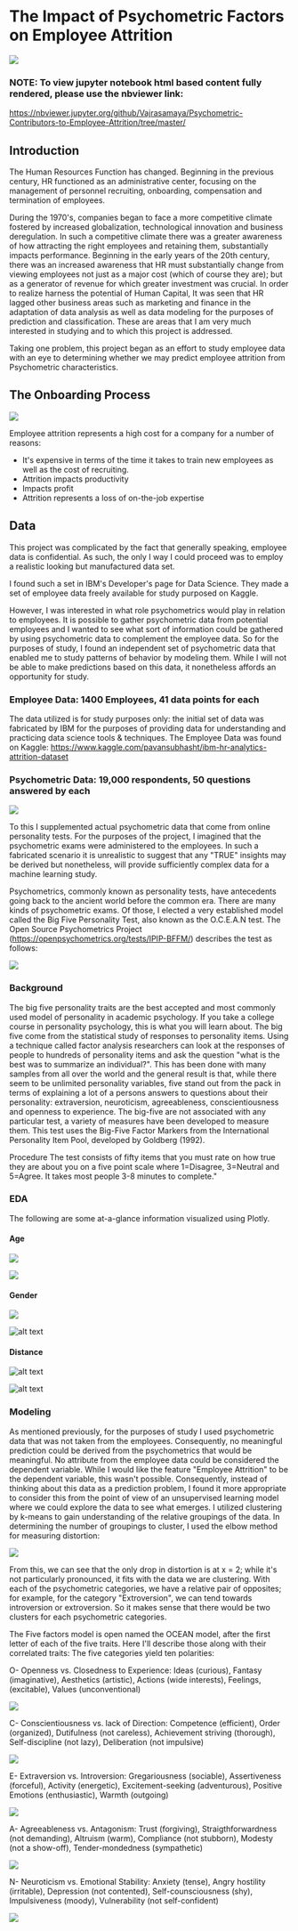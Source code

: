 # The Impact of Psychometric Factors on Employee Attrition

![](Images/four_humours.png)

### NOTE: To view jupyter notebook html based content fully rendered, please use the nbviewer link:
https://nbviewer.jupyter.org/github/Vajrasamaya/Psychometric-Contributors-to-Employee-Attrition/tree/master/

## Introduction

The Human Resources Function has changed.  Beginning in the previous century, HR functioned as an administrative center, focusing on the management of personnel recruiting, onboarding, compensation and termination of employees.  

During the 1970's, companies began to face a more competitive climate fostered by increased globalization, technological innovation and business deregulation.  In such a competitive climate there was a greater awareness of how attracting the right employees and retaining them, substantially impacts performance.  Beginning in the early years of the 20th century, there was an increased awareness that HR must substantially change from viewing employees not just as a major cost (which of course they are); but as a generator of revenue for which greater investment was crucial.  In order to realize harness the potential of Human Capital, It was seen that HR lagged other business areas such as marketing and finance in the adaptation of data analysis as well as data modeling for the purposes of prediction and classification. These are areas that I am very much interested in studying and to which this project is addressed.

Taking one problem, this project began as an effort to study employee data with an eye to determining whether we may predict employee attrition from Psychometric characteristics.  

## The Onboarding Process
![](Images/onboarding.png)

Employee attrition represents a high cost for a company for a number of reasons:
  * It's expensive in terms of the time it takes to train new employees as well as the cost of recruiting.
  * Attrition impacts productivity
  * Impacts profit
  * Attrition represents a loss of on-the-job expertise



## Data

This project was complicated by the fact that generally speaking, employee data is confidential.  As such, the only I way I could proceed was to employ a realistic looking but manufactured data set.  

I found such a set in IBM's Developer's page for Data Science. They made a set of employee data freely available for study purposed on Kaggle.



However, I was interested in what role psychometrics would play in relation to employees. It is possible to gather psychometric data from potential employees and I wanted to see what sort of information could be gathered by using psychometric data to complement the employee data. So for the purposes of study, I found an independent set of psychometric data that enabled me to study patterns of behavior by modeling them. While I will not be able to make predictions based on this data, it nonetheless affords an opportunity for study.



### Employee Data: 1400 Employees, 41 data points for each
The data utilized is for study purposes only: the initial set of data was fabricated by IBM for the purposes of providing data for understanding and practicing data science tools & techniques. The Employee Data was found on Kaggle: https://www.kaggle.com/pavansubhasht/ibm-hr-analytics-attrition-dataset


### Psychometric Data:  19,000 respondents, 50 questions answered by each
![](Images/big_five_test.png)

To this I supplemented actual psychometric data that come from online personality tests. For the purposes of the project, I imagined that the psychometric exams were administered to the employees. In such a fabricated scenario it is unrealistic to suggest that any "TRUE" insights may be derived but nonetheless, will provide sufficiently complex data for a machine learning study.

Psychometrics, commonly known as personality tests, have antecedents going back to the ancient world before the common era.  There are many kinds of psychometric exams.  Of those, I elected a very established model called the Big Five Personality Test, also known as the O.C.E.A.N test.  The Open Source Psychometrics Project (https://openpsychometrics.org/tests/IPIP-BFFM/) describes the test as follows:

![](Images/big_five.png)


### Background
The big five personality traits are the best accepted and most commonly used model of personality in academic psychology. If you take a college course in personality psychology, this is what you will learn about. The big five come from the statistical study of responses to personality items. Using a technique called factor analysis researchers can look at the responses of people to hundreds of personality items and ask the question "what is the best was to summarize an individual?". This has been done with many samples from all over the world and the general result is that, while there seem to be unlimited personality variables, five stand out from the pack in terms of explaining a lot of a persons answers to questions about their personality: extraversion, neuroticism, agreeableness, conscientiousness and openness to experience. The big-five are not associated with any particular test, a variety of measures have been developed to measure them. This test uses the Big-Five Factor Markers from the International Personality Item Pool, developed by Goldberg (1992).

Procedure
The test consists of fifty items that you must rate on how true they are about you on a five point scale where 1=Disagree, 3=Neutral and 5=Agree. It takes most people 3-8 minutes to complete."


### EDA
The following are some at-a-glance information visualized using Plotly.

#### Age
![](Images/EDA/employee_age.png)

![](Images/EDA/satisfaction_by_age.png)

#### Gender
![](Images/EDA/Count_Gender.png)

![alt text](Images/EDA/attrition_gender.png)

#### Distance
![alt text](Images/EDA/count_distance.png)


![alt text](Images/EDA/attrition_by_distance.png)

### Modeling
As mentioned previously, for the purposes of study I used psychometric data that was not taken from the employees.  Consequently, no meaningful prediction could be derived from the psychometrics that would be meaningful. No attribute from the employee data could be considered the dependent variable. While I would like the feature "Employee Attrition" to be the dependent variable, this wasn't possible.  Consequently, instead of thinking about this data as a prediction problem, I found it more appropriate to consider this from the point of view of an unsupervised learning model where we could explore the data to see what emerges.  I utilized clustering by k-means to gain understanding of the relative groupings of the data.  In determining the number of groupings to cluster, I used the elbow method for measuring distortion:

![](Images/Elbow_method.png)

From this, we can see that the only drop in distortion is at x =  2; while it's not particularly pronounced, it fits with the data we are clustering.  With each of the psychometric categories, we have a relative pair of opposites; for example, for the category "Extroversion", we can tend towards introversion or extroversion.  So it makes sense that there would be two clusters for each psychometric categories.  

The Five factors model is open named the OCEAN model, after the first letter of each of the five traits. Here I'll describe those along with their correlated traits:
The five categories yield ten polarities:

O- Openness vs. Closedness to Experience: Ideas (curious), Fantasy (imaginative), Aesthetics (artistic), Actions (wide interests), Feelings,(excitable), Values     (unconventional)

![](Images/Overlayed_histograms/Openness_Score.png)


C- Conscientiousness vs. lack of Direction: Competence (efficient), Order (organized), Dutifulness (not careless), Achievement striving (thorough), Self-discipline (not lazy), Deliberation (not impulsive)

![](Images/Overlayed_histograms/Conscientiousness_Score.png)

E- Extraversion vs. Introversion: Gregariousness (sociable), Assertiveness (forceful), Activity (energetic), Excitement-seeking (adventurous), Positive Emotions (enthusiastic), Warmth (outgoing)

![](Images/Overlayed_histograms/Extraversion_Score.png)

A- Agreeableness vs. Antagonism: Trust (forgiving), Straigthforwardness (not demanding), Altruism (warm), Compliance (not stubborn), Modesty (not a show-off), Tender-mondedness (sympathetic)


![](Images/Overlayed_histograms/Agreeableness_Score.png)

N- Neuroticism vs. Emotional Stability: Anxiety (tense), Angry hostility (irritable), Depression (not contented), Self-counsciousness (shy), Impulsiveness (moody), Vulnerability (not self-confident)

![](Images/Overlayed_histograms/Neuroticism_Score.png)
